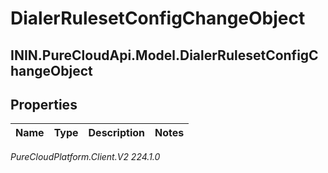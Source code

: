 # DialerRulesetConfigChangeObject

## ININ.PureCloudApi.Model.DialerRulesetConfigChangeObject

## Properties

|Name | Type | Description | Notes|
|------------ | ------------- | ------------- | -------------|



_PureCloudPlatform.Client.V2 224.1.0_
